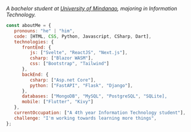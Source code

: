 <p><em>A bachelor student at <a href="https://umindanao.edu.ph/">University of Mindanao</a>, majoring in Information Technology.</br>
</em></p>


```javascript
const aboutMe = {
   pronouns: "he" | "him",
   code: [HTML, CSS, Python, Javascript, CSharp, Dart],
   technologies: {
      frontEnd: {
         js: ["Svelte", "ReactJS", "Next.js"],
         csharp: ["Blazor WASM"],
         css: ["Bootstrap", "Tailwind"]
      },
      backEnd: {
         csharp: ["Asp.net Core"],
         python: ["FastAPI", "Flask", "Django"],
      },
      databases: ["MongoDB", "MySQL", "PostgreSQL", "SQLite],
      mobile: ["Flutter", "Kivy"]
   },
   currentOccupation: ["A 4th year Information Technology student"],
   challenge: "I'm working towards learning more things",
};
```
